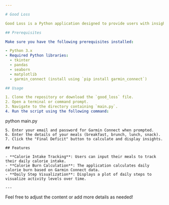 ```yaml
---

# Good Loss

Good Loss is a Python application designed to provide users with insights into their calorie intake, calorie burn, and daily steps. It combines features for tracking food consumption, calculating calories burnt through physical activity, and visualizing daily step counts.

## Prerequisites

Make sure you have the following prerequisites installed:

- Python 3.x
- Required Python libraries:
  - tkinter
  - pandas
  - seaborn
  - matplotlib
  - garmin_connect (install using `pip install garmin_connect`)

## Usage

1. Clone the repository or download the `good_loss` file.
2. Open a terminal or command prompt.
3. Navigate to the directory containing `main.py`.
4. Run the script using the following command:
   ```
   python main.py
   ```
5. Enter your email and password for Garmin Connect when prompted.
6. Enter the details of your meals (breakfast, brunch, lunch, snack).
7. Click the "Final Deficit" button to calculate and display insights.

## Features

- **Calorie Intake Tracking**: Users can input their meals to track their daily calorie intake.
- **Calorie Burn Calculation**: The application calculates daily calorie burn based on Garmin Connect data.
- **Daily Step Visualization**: Displays a plot of daily steps to visualize activity levels over time.

---
```


Feel free to adjust the content or add more details as needed!
